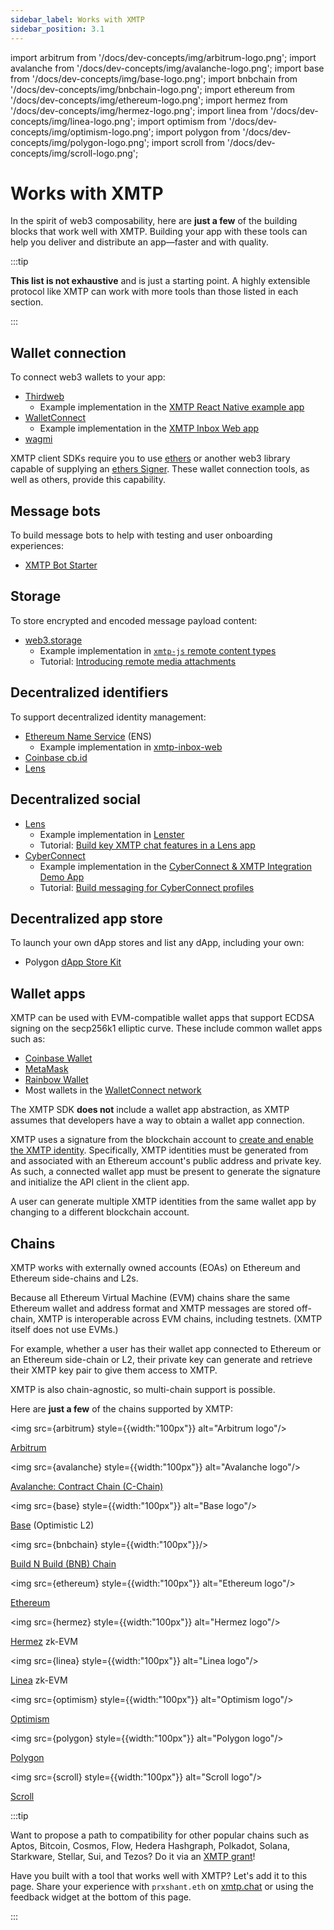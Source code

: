 ```yaml
---
sidebar_label: Works with XMTP
sidebar_position: 3.1
---
```

import arbitrum from '/docs/dev-concepts/img/arbitrum-logo.png';
import avalanche from '/docs/dev-concepts/img/avalanche-logo.png';
import base from '/docs/dev-concepts/img/base-logo.png';
import bnbchain from '/docs/dev-concepts/img/bnbchain-logo.png';
import ethereum from '/docs/dev-concepts/img/ethereum-logo.png';
import hermez from '/docs/dev-concepts/img/hermez-logo.png';
import linea from '/docs/dev-concepts/img/linea-logo.png';
import optimism from '/docs/dev-concepts/img/optimism-logo.png';
import polygon from '/docs/dev-concepts/img/polygon-logo.png';
import scroll from '/docs/dev-concepts/img/scroll-logo.png';

# Works with XMTP

In the spirit of web3 composability, here are **just a few** of the building blocks that work well with XMTP. Building your app with these tools can help you deliver and distribute an app—faster and with quality.

:::tip

**This list is not exhaustive** and is just a starting point. A highly extensible protocol like XMTP can work with more tools than those listed in each section.

:::


## Wallet connection

To connect web3 wallets to your app:

- [Thirdweb](https://thirdweb.com/)
    - Example implementation in the [XMTP React Native example app](https://github.com/xmtp/xmtp-react-native/blob/main/example/src/AuthView.tsx#L7)
- [WalletConnect](https://walletconnect.com/)
    - Example implementation in the [XMTP Inbox Web app](https://github.com/xmtp-labs/xmtp-inbox-web)
- [wagmi](https://wagmi.sh/)

XMTP client SDKs require you to use [ethers](https://ethers.org/) or another web3 library capable of supplying an [ethers Signer](https://docs.ethers.io/v5/api/signer/). These wallet connection tools, as well as others, provide this capability.


## Message bots

To build message bots to help with testing and user onboarding experiences:

- [XMTP Bot Starter](https://github.com/xmtp/xmtp-bot-starter)


## Storage

To store encrypted and encoded message payload content:

- [web3.storage](https://web3.storage/)
    - Example implementation in [`xmtp-js` remote content types](https://github.com/xmtp/xmtp-js-content-types)
    - Tutorial: [Introducing remote media attachments](/blog/attachments-and-remote-attachments)


## Decentralized identifiers

To support decentralized identity management:

- [Ethereum Name Service](https://ens.domains/) (ENS)
    - Example implementation in [xmtp-inbox-web](https://github.com/xmtp-labs/xmtp-inbox-web)
- [Coinbase cb.id](https://help.coinbase.com/en/wallet/managing-account/coinbase-ens-support)
- [Lens](https://www.lens.xyz/)


## Decentralized social

- [Lens](https://www.lens.xyz/)
    - Example implementation in [Lenster](https://github.com/lensterxyz/lenster)
    - Tutorial: [Build key XMTP chat features in a Lens app](/docs/client-sdk/javascript/tutorials/build-key-xmtp-chat-features-in-a-lens-app)
- [CyberConnect](https://link3.to/cyberconnect)
    - Example implementation in the [CyberConnect & XMTP Integration Demo App](https://github.com/cyberconnecthq/cc-xmtp-chatapp)
    - Tutorial: [Build messaging for CyberConnect profiles](/docs/client-sdk/javascript/tutorials/build-messaging-for-cyberconnect-profiles)


## Decentralized app store

To launch your own dApp stores and list any dApp, including your own:

- Polygon [dApp Store Kit](https://docs.dappstorekit.io/docs/how%20to%20use%20the%20dapp%20store%20kit/dapp-registry-management/)


## Wallet apps

XMTP can be used with EVM-compatible wallet apps that support ECDSA signing on the secp256k1 elliptic curve. These include common wallet apps such as:

- [Coinbase Wallet](https://www.coinbase.com/wallet)
- [MetaMask](https://metamask.io/)
- [Rainbow Wallet](https://rainbow.me/)
- Most wallets in the [WalletConnect network](https://explorer.walletconnect.com/?type=wallet)

The XMTP SDK **does not** include a wallet app abstraction, as XMTP assumes that developers have a way to obtain a wallet app connection.

XMTP uses a signature from the blockchain account to [create and enable the XMTP identity](account-signatures). Specifically, XMTP identities must be generated from and associated with an Ethereum account's public address and private key. As such, a connected wallet app must be present to generate the signature and initialize the API client in the client app.

A user can generate multiple XMTP identities from the same wallet app by changing to a different blockchain account.


## Chains

XMTP works with externally owned accounts (EOAs) on Ethereum and Ethereum side-chains and L2s. 

Because all Ethereum Virtual Machine (EVM) chains share the same Ethereum wallet and address format and XMTP messages are stored off-chain, XMTP is interoperable across EVM chains, including testnets. (XMTP itself does not use EVMs.) 

For example, whether a user has their wallet app connected to Ethereum or an Ethereum side-chain or L2, their private key can generate and retrieve their XMTP key pair to give them access to XMTP.

XMTP is also chain-agnostic, so multi-chain support is possible. 

Here are **just a few** of the chains supported by XMTP:

<img src={arbitrum} style={{width:"100px"}} alt="Arbitrum logo"/>

[Arbitrum](https://arbitrum.foundation/)

<img src={avalanche} style={{width:"100px"}} alt="Avalanche logo"/>

[Avalanche: Contract Chain (C-Chain)](https://www.avax.com/)

<img src={base} style={{width:"100px"}} alt="Base logo"/>

[Base](https://base.org/) (Optimistic L2)

<img src={bnbchain} style={{width:"100px"}}/>

[Build N Build (BNB) Chain](https://www.bnbchain.org/)

<img src={ethereum} style={{width:"100px"}} alt="Ethereum logo"/>

[Ethereum](https://ethereum.org/)

<img src={hermez} style={{width:"100px"}} alt="Hermez logo"/>

[Hermez](https://docs.hermez.io/Hermez_1.0/about/scalability/) zk-EVM

<img src={linea} style={{width:"100px"}} alt="Linea logo"/>

[Linea](https://linea.build/) zk-EVM

<img src={optimism} style={{width:"100px"}} alt="Optimism logo"/>

[Optimism](https://www.optimism.io/)

<img src={polygon} style={{width:"100px"}} alt="Polygon logo"/> 

[Polygon](https://polygon.technology/)

<img src={scroll} style={{width:"100px"}} alt="Scroll logo"/> 

[Scroll](https://scroll.io/)


:::tip

Want to propose a path to compatibility for other popular chains such as Aptos, Bitcoin, Cosmos, Flow, Hedera Hashgraph, Polkadot, Solana, Starkware, Stellar, Sui, and Tezos? Do it via an [XMTP grant](/grants)!

Have you built with a tool that works well with XMTP? Let's add it to this page. Share your experience with `prxshant.eth` on [xmtp.chat](https://xmtp.chat/inbox) or using the feedback widget at the bottom of this page.

:::

